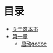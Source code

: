 # 目录

* [关于这本书]( ./README.md )
* [第一章]( ./chapter01/00-about.md ) 
	* [启动godoc]( ./chapter01/01-godoc.md )

